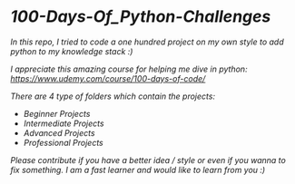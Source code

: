# _100-Days-Of_Python-Challenges_

_In this repo, I tried to code a one hundred project on my own style to add python to my knowledge stack :)_

_I appreciate this amazing course for helping me dive in python: https://www.udemy.com/course/100-days-of-code/_

_There are 4 type of folders which contain the projects:_

- _Beginner Projects_
- _Intermediate Projects_
- _Advanced Projects_
- _Professional Projects_

_Please contribute if you have a better idea / style or even if you wanna to fix something. I am a fast learner and would like to learn from you :)_

